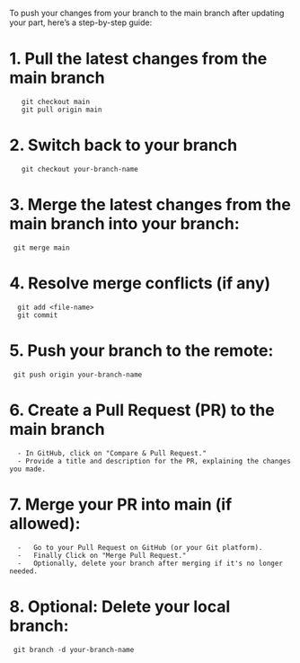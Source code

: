 To push your changes from your branch to the main branch after updating your part, here’s a step-by-step guide:

# 1. Pull the latest changes from the main branch

       git checkout main
       git pull origin main

# 2. Switch back to your branch

       git checkout your-branch-name

# 3. Merge the latest changes from the main branch into your branch:

     git merge main

# 4. Resolve merge conflicts (if any)

      git add <file-name>
      git commit

# 5. Push your branch to the remote:

     git push origin your-branch-name

# 6. Create a Pull Request (PR) to the main branch

      - In GitHub, click on "Compare & Pull Request."
      - Provide a title and description for the PR, explaining the changes you made.

# 7. Merge your PR into main (if allowed):

      -   Go to your Pull Request on GitHub (or your Git platform).
      -   Finally Click on "Merge Pull Request."
      -   Optionally, delete your branch after merging if it's no longer needed.

# 8. Optional: Delete your local branch:

     git branch -d your-branch-name
